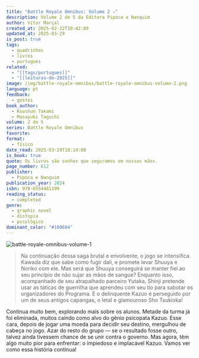 ```yaml
---
title: "Battle Royale Omnibus: Volume 2 ⚔️"
description: Volume 2 de 5 da Editora Pipoca e Nanquim
author: Vítor Marçal
created_at: 2025-02-22T10:42:00
updated_at: 2025-03-29
is_post: true
tags:
  - quadrinhos
  - livros
  - portugues
related:
  - "[[tags/portugues]]"
  - "[[leituras-de-2025]]"
image: /img/battle-royale-omnibus/battle-royale-omnibus-volume-2.png
language: pt
feedback:
  - gostei
book_author:
  - Koushun Takami
  - Masayuki Taguchi
volume: 2 de 5
series: Battle Royale Omnibus
favorite: 
format:
  - físico
date_read: 2025-03-29T18:14:00
is_book: true
quote: Os livros são sonhos que seguramos em nossas mãos.
page_number: 612
publisher:
  - Pipoca e Nanquim
publication_year: 2024
isbn: 978-6554481199
reading_status:
  - completed
genre:
  - graphic novel
  - distopia
  - pscológico
dominant_color: "#100604"
---
```


![battle-royale-omnibus-volume-1](img/battle-royale-omnibus/battle-royale-omnibus-volume-2.png)

> Na continuação dessa saga brutal e envolvente, o jogo se intensifica. Kawada diz que sabe como fugir dali, e promete levar Shuuya e Noriko com ele. Mas será que Shuuya conseguirá se manter fiel ao seu princípio de não sujar as mãos de sangue? Enquanto isso, acompanhado de seu atrapalhado parceiro Yutaka, Shinji pretende usar as táticas de guerrilha que aprendeu com seu tio para sabotar os organizadores do Programa. E o delinquente Kazuo é perseguido por um de seus antigos capangas, o letal e glamouroso Sho Tsukioka!

Continua muito bem, explorando mais sobre os alunos. Metade da turma já foi eliminada, muitos caindo como alvo do gênio psicopata Kazuo. Esse cara, depois de jogar uma moeda para decidir seu destino, mergulhou de cabeça no jogo. Azar do resto do grupo — se o resultado fosse outro, talvez ainda tivessem chance de se unir contra o governo. Mas agora, têm algo muito pior para enfrentar: o impiedoso e implacável Kazuo. Vamos ver como essa história continua!